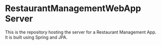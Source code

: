 # RestaurantManagementWebApp Server

This is the repository hosting the server for a Restaurant Management App. It is built using Spring and JPA.
